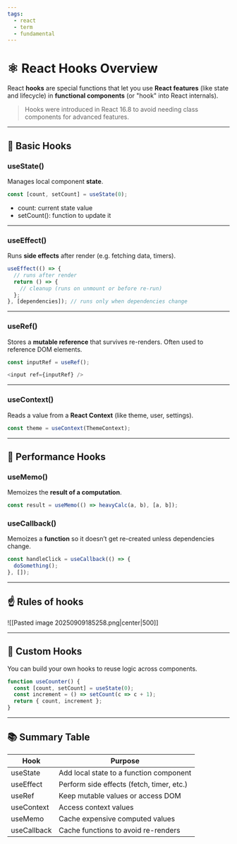 ```yaml
---
tags:
  - react
  - term
  - fundamental
---
```


# **⚛️ React Hooks Overview**

React **hooks** are special functions that let you use **React features** (like state and lifecycle) in **functional components** (or "hook" into React internals).

> Hooks were introduced in React 16.8 to avoid needing class components for advanced features.

---

## **📌 Basic Hooks**

### **useState()**

Manages local component **state**.

```js
const [count, setCount] = useState(0);
```

- count: current state value
- setCount(): function to update it

---

### **useEffect()**

Runs **side effects** after render (e.g. fetching data, timers).

```js
useEffect(() => {
  // runs after render
  return () => {
    // cleanup (runs on unmount or before re-run)
  };
}, [dependencies]); // runs only when dependencies change
```

---

### **useRef()**

Stores a **mutable reference** that survives re-renders. Often used to reference DOM elements.

```js
const inputRef = useRef();

<input ref={inputRef} />
```

---

### **useContext()**

Reads a value from a **React Context** (like theme, user, settings).

```js
const theme = useContext(ThemeContext);
```

---

## **🧠 Performance Hooks**

### **useMemo()**

Memoizes the **result of a computation**.

```js
const result = useMemo(() => heavyCalc(a, b), [a, b]);
```

### **useCallback()**

Memoizes a **function** so it doesn’t get re-created unless dependencies change.

```js
const handleClick = useCallback(() => {
  doSomething();
}, []);
```

---

## **☝️ Rules of hooks**
![[Pasted image 20250909185258.png|center|500]]

---

## **🧩 Custom Hooks**

You can build your own hooks to reuse logic across components.

```js
function useCounter() {
  const [count, setCount] = useState(0);
  const increment = () => setCount(c => c + 1);
  return { count, increment };
}
```

---

## **📚 Summary Table**

|**Hook**|**Purpose**|
|---|---|
|useState|Add local state to a function component|
|useEffect|Perform side effects (fetch, timer, etc.)|
|useRef|Keep mutable values or access DOM|
|useContext|Access context values|
|useMemo|Cache expensive computed values|
|useCallback|Cache functions to avoid re-renders|